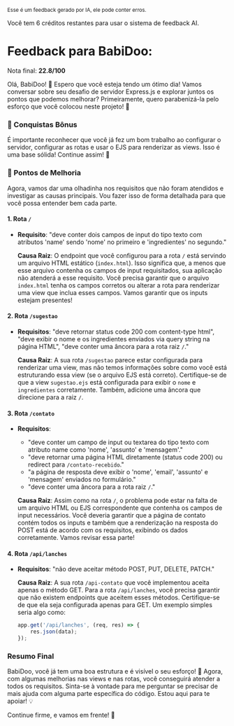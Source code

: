 <sup>Esse é um feedback gerado por IA, ele pode conter erros.</sup>

Você tem 6 créditos restantes para usar o sistema de feedback AI.

# Feedback para BabiDoo:

Nota final: **22.8/100**

Olá, BabiDoo! 🚀 Espero que você esteja tendo um ótimo dia! Vamos conversar sobre seu desafio de servidor Express.js e explorar juntos os pontos que podemos melhorar? Primeiramente, quero parabenizá-la pelo esforço que você colocou neste projeto! 👏

### 🎉 Conquistas Bônus
É importante reconhecer que você já fez um bom trabalho ao configurar o servidor, configurar as rotas e usar o EJS para renderizar as views. Isso é uma base sólida! Continue assim! 💪

### 🚧 Pontos de Melhoria

Agora, vamos dar uma olhadinha nos requisitos que não foram atendidos e investigar as causas principais. Vou fazer isso de forma detalhada para que você possa entender bem cada parte.

#### 1. **Rota `/`**
- **Requisito**: "deve conter dois campos de input do tipo texto com atributos 'name' sendo 'nome' no primeiro e 'ingredientes' no segundo."
  
  **Causa Raiz**: O endpoint que você configurou para a rota `/` está servindo um arquivo HTML estático (`index.html`). Isso significa que, a menos que esse arquivo contenha os campos de input requisitados, sua aplicação não atenderá a esse requisito. Você precisa garantir que o arquivo `index.html` tenha os campos corretos ou alterar a rota para renderizar uma view que inclua esses campos. Vamos garantir que os inputs estejam presentes!

#### 2. **Rota `/sugestao`**
- **Requisitos**: "deve retornar status code 200 com content-type html", "deve exibir o nome e os ingredientes enviados via query string na página HTML", "deve conter uma âncora para a rota raiz `/`."

  **Causa Raiz**: A sua rota `/sugestao` parece estar configurada para renderizar uma view, mas não temos informações sobre como você está estruturando essa view (se o arquivo EJS está correto). Certifique-se de que a view `sugestao.ejs` está configurada para exibir o `nome` e `ingredientes` corretamente. Também, adicione uma âncora que direcione para a raiz `/`.

#### 3. **Rota `/contato`**
- **Requisitos**: 
  - "deve conter um campo de input ou textarea do tipo texto com atributo name como 'nome', 'assunto' e 'mensagem'."
  - "deve retornar uma página HTML diretamente (status code 200) ou redirect para `/contato-recebido`."
  - "a página de resposta deve exibir o 'nome', 'email', 'assunto' e 'mensagem' enviados no formulário."
  - "deve conter uma âncora para a rota raiz `/`."

  **Causa Raiz**: Assim como na rota `/`, o problema pode estar na falta de um arquivo HTML ou EJS correspondente que contenha os campos de input necessários. Você deveria garantir que a página de contato contém todos os inputs e também que a renderização na resposta do POST está de acordo com os requisitos, exibindo os dados corretamente. Vamos revisar essa parte!

#### 4. **Rota `/api/lanches`**
- **Requisitos**: "não deve aceitar método POST, PUT, DELETE, PATCH."

  **Causa Raiz**: A sua rota `/api-contato` que você implementou aceita apenas o método GET. Para a rota `/api/lanches`, você precisa garantir que não existem endpoints que aceitem esses métodos. Certifique-se de que ela seja configurada apenas para GET. Um exemplo simples seria algo como:

  ```javascript
  app.get('/api/lanches', (req, res) => {
      res.json(data);
  });
  ```

### Resumo Final
BabiDoo, você já tem uma boa estrutura e é visível o seu esforço! 🎊 Agora, com algumas melhorias nas views e nas rotas, você conseguirá atender a todos os requisitos. Sinta-se à vontade para me perguntar se precisar de mais ajuda com alguma parte específica do código. Estou aqui para te apoiar! 💡

Continue firme, e vamos em frente! 🚀